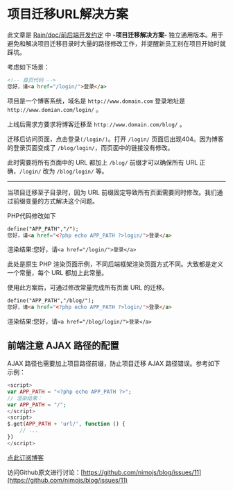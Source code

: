 项目迁移URL解决方案
================
<!--_PAGEDATA
{
    "title": "项目迁移URL解决方案",
    "githubissuesid": 11,
    "createData": "2015-03-08",
    "keywords": "Web开发,团队规范,链接失效,项目迁移，项目架构",
    "description":"介绍应对项目迁移的一种解决方案"
}
_PAGEDATA-->

此文章是 [Rain/doc/前后端开发约定](https://github.com/nimojs/rain/blob/master/doc/%E5%89%8D%E5%90%8E%E7%AB%AF%E5%BC%80%E5%8F%91%E7%BA%A6%E5%AE%9A.md#%E9%A1%B9%E7%9B%AE%E8%BF%81%E7%A7%BB%E8%A7%A3%E5%86%B3%E6%96%B9%E6%A1%88) 中 **-项目迁移解决方案-** 独立通用版本。用于避免和解决项目迁移目录时大量的路径修改工作，并提醒新员工别在项目开始时就踩坑。

考虑如下场景：
```html
<!-- 首页代码 -->
您好，请<a href="/login/">登录</a>
```
项目是一个博客系统，域名是 `http://www.domain.com` 登录地址是 `http://www.domian.com/login/` 。

上线后需求方要求将博客迁移至 `http://www.domain.com/blog/` 。

迁移后访问页面，点击登录`(/login/)`。打开 `/login/` 页面后出现404。因为博客的登录页面变成了 `/blog/login/`，而页面中的链接没有修改。

此时需要将所有页面中的 URL 都加上 `/blog/` 前缀才可以确保所有 URL 正确，`/login/` 改为 `/blog/login/` 等。

------------

当项目迁移至子目录时，因为 URL 前缀固定导致所有页面需要同时修改。我们通过前缀变量的方式解决这个问题。

PHP代码修改如下
```html
define("APP_PATH","/");
您好，请<a href="<?php echo APP_PATH ?>login/">登录</a>
```
渲染结果:您好，请`<a href="/login/">登录</a>`

此处是原生 PHP 渲染页面示例，不同后端框架渲染页面方式不同。大致都是定义一个常量，每个 URL 都加上此常量。

使用此方案后，可通过修改常量完成所有页面 URL 的迁移。

```html
define("APP_PATH","/blog/");
您好，请<a href="<?php echo APP_PATH ?>login/">登录</a>
```
渲染结果:您好，请`<a href="/blog/login/">登录</a>`

前端注意 AJAX 路径的配置
----------------------
AJAX 路径也需要加上项目路径前缀，防止项目迁移 AJAX 路径错误。参考如下示例：
```php
<script>
var APP_PATH = "<?php echo APP_PATH ?>";
// 渲染结果：
var APP_PATH = "/";
</script>
<script>
$.get(APP_PATH + 'url/', function () {
    // ...
})
</script>
```
[点此订阅博客](https://github.com/nimojs/blog/issues/15)

访问Github原文进行讨论：[https://github.com/nimojs/blog/issues/11](https://github.com/nimojs/blog/issues/11)